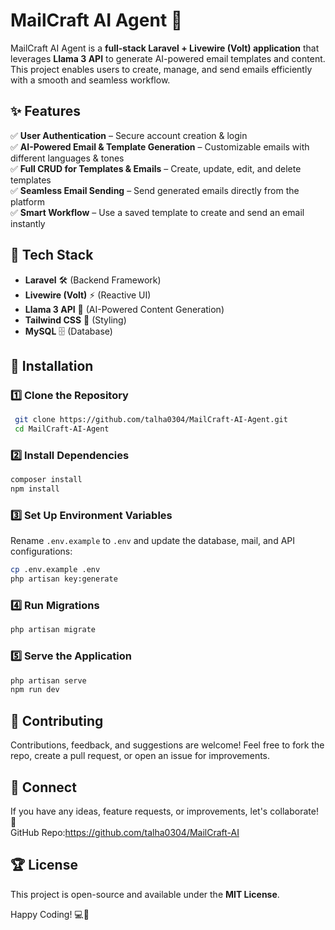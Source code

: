 # MailCraft AI Agent 🚀

MailCraft AI Agent is a **full-stack Laravel + Livewire (Volt) application** that leverages **Llama 3 API** to generate AI-powered email templates and content. This project enables users to create, manage, and send emails efficiently with a smooth and seamless workflow.

## ✨ Features

✅ **User Authentication** – Secure account creation & login  
✅ **AI-Powered Email & Template Generation** – Customizable emails with different languages & tones  
✅ **Full CRUD for Templates & Emails** – Create, update, edit, and delete templates  
✅ **Seamless Email Sending** – Send generated emails directly from the platform  
✅ **Smart Workflow** – Use a saved template to create and send an email instantly  

## 🔧 Tech Stack

- **Laravel** 🛠️ (Backend Framework)
- **Livewire (Volt)** ⚡ (Reactive UI)
- **Llama 3 API** 🤖 (AI-Powered Content Generation)
- **Tailwind CSS** 🎨 (Styling)
- **MySQL** 🗄️ (Database)

## 🚀 Installation

### 1️⃣ Clone the Repository
```bash
 git clone https://github.com/talha0304/MailCraft-AI-Agent.git
 cd MailCraft-AI-Agent
```

### 2️⃣ Install Dependencies
```bash
composer install
npm install
```

### 3️⃣ Set Up Environment Variables
Rename `.env.example` to `.env` and update the database, mail, and API configurations:
```bash
cp .env.example .env
php artisan key:generate
```

### 4️⃣ Run Migrations
```bash
php artisan migrate
```

### 5️⃣ Serve the Application
```bash
php artisan serve
npm run dev
```

## 🤝 Contributing
Contributions, feedback, and suggestions are welcome! Feel free to fork the repo, create a pull request, or open an issue for improvements.

## 🔗 Connect
If you have any ideas, feature requests, or improvements, let's collaborate! 🚀  
GitHub Repo:https://github.com/talha0304/MailCraft-AI

## 🏆 License
This project is open-source and available under the **MIT License**.

Happy Coding! 💻🚀
